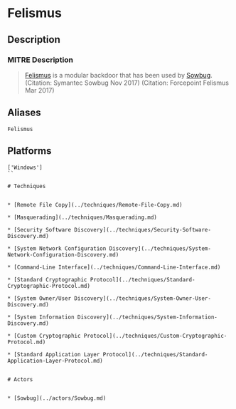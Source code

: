 
# Felismus

## Description

### MITRE Description

> [Felismus](https://attack.mitre.org/software/S0171) is a modular backdoor that has been used by [Sowbug](https://attack.mitre.org/groups/G0054). (Citation: Symantec Sowbug Nov 2017) (Citation: Forcepoint Felismus Mar 2017)

## Aliases

```
Felismus
```

## Platforms

```
['Windows']
``

# Techniques


* [Remote File Copy](../techniques/Remote-File-Copy.md)

* [Masquerading](../techniques/Masquerading.md)
    
* [Security Software Discovery](../techniques/Security-Software-Discovery.md)
    
* [System Network Configuration Discovery](../techniques/System-Network-Configuration-Discovery.md)
    
* [Command-Line Interface](../techniques/Command-Line-Interface.md)
    
* [Standard Cryptographic Protocol](../techniques/Standard-Cryptographic-Protocol.md)
    
* [System Owner/User Discovery](../techniques/System-Owner-User-Discovery.md)
    
* [System Information Discovery](../techniques/System-Information-Discovery.md)
    
* [Custom Cryptographic Protocol](../techniques/Custom-Cryptographic-Protocol.md)
    
* [Standard Application Layer Protocol](../techniques/Standard-Application-Layer-Protocol.md)
    

# Actors


* [Sowbug](../actors/Sowbug.md)

